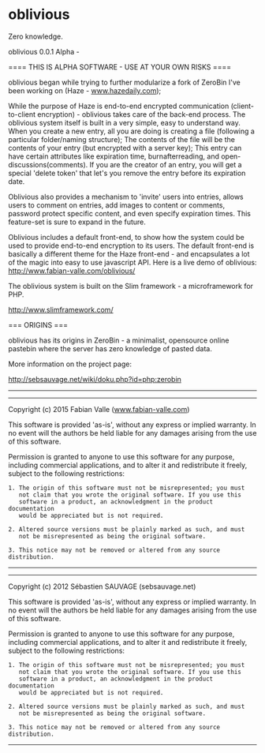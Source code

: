 # oblivious
Zero knowledge.

oblivious 0.0.1 Alpha - 

==== THIS IS ALPHA SOFTWARE - USE AT YOUR OWN RISKS ====

oblivious began while trying to further modularize a fork of ZeroBin I've been working on (Haze - www.hazedaily.com);

While the purpose of Haze is end-to-end encrypted communication (client-to-client encryption) - oblivious takes care of the back-end process. The oblivious system itself is built in a very simple, easy to understand way. When you create a new entry, all you are doing is creating a file (following a particular folder/naming structure); The contents of the file will be the contents of your entry (but encrypted with a server key); This entry can have certain attributes like expiration time, burnafterreading, and open-discussions(comments). If you are the creator of an entry, you will get a special 'delete token' that let's you remove the entry before its expiration date. 

Oblivious also provides a mechanism to 'invite' users into entries, allows users to comment on entries, add images to content or comments, password protect specific content, and even specify expiration times. This feature-set is sure to expand in the future.

Oblivious includes a default front-end, to show how the system could be used to provide end-to-end encryption to its users. The default front-end is basically a different theme for the Haze front-end - and encapsulates a lot of the magic into easy to use javascript API. Here is a live demo of oblivious: http://www.fabian-valle.com/oblivious/

The oblivious system is built on the Slim framework - a microframework for PHP.

http://www.slimframework.com/



=== ORIGINS ===

oblivious has its origins in ZeroBin - a minimalist, opensource online pastebin where the server 
has zero knowledge of pasted data. 

More information on the project page:

http://sebsauvage.net/wiki/doku.php?id=php:zerobin


------------------------------------------------------------------------------
------------------------------------------------------------------------------

Copyright (c) 2015 Fabian Valle (www.fabian-valle.com)

This software is provided 'as-is', without any express or implied warranty.
In no event will the authors be held liable for any damages arising from 
the use of this software.

Permission is granted to anyone to use this software for any purpose, 
including commercial applications, and to alter it and redistribute it 
freely, subject to the following restrictions:

    1. The origin of this software must not be misrepresented; you must 
       not claim that you wrote the original software. If you use this 
       software in a product, an acknowledgment in the product documentation
       would be appreciated but is not required.

    2. Altered source versions must be plainly marked as such, and must 
       not be misrepresented as being the original software.

    3. This notice may not be removed or altered from any source distribution.

------------------------------------------------------------------------------
------------------------------------------------------------------------------

Copyright (c) 2012 Sébastien SAUVAGE (sebsauvage.net)

This software is provided 'as-is', without any express or implied warranty.
In no event will the authors be held liable for any damages arising from 
the use of this software.

Permission is granted to anyone to use this software for any purpose, 
including commercial applications, and to alter it and redistribute it 
freely, subject to the following restrictions:

    1. The origin of this software must not be misrepresented; you must 
       not claim that you wrote the original software. If you use this 
       software in a product, an acknowledgment in the product documentation
       would be appreciated but is not required.

    2. Altered source versions must be plainly marked as such, and must 
       not be misrepresented as being the original software.

    3. This notice may not be removed or altered from any source distribution.

------------------------------------------------------------------------------
